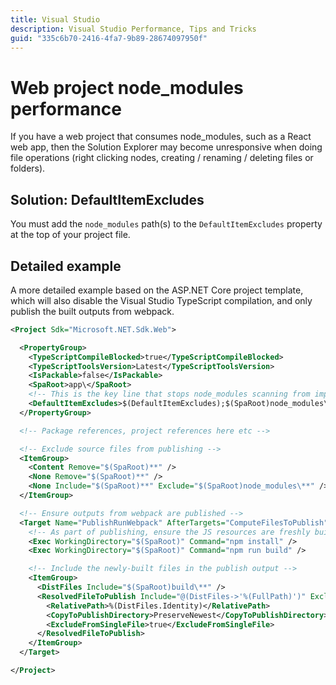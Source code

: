 ```yaml
---
title: Visual Studio
description: Visual Studio Performance, Tips and Tricks
guid: "335c6b70-2416-4fa7-9b89-28674097950f"
---
```


# Web project node_modules performance

If you have a web project that consumes node_modules, such as a React web app, then the Solution Explorer may become unresponsive when doing file operations (right clicking nodes, creating / renaming / deleting files or folders).

## Solution: DefaultItemExcludes

You must add the `node_modules` path(s) to the `DefaultItemExcludes` property at the top of your project file.

## Detailed example

A more detailed example based on the ASP.NET Core project template, which will also disable the Visual Studio TypeScript compilation, and only publish the built outputs from webpack.

```xml
<Project Sdk="Microsoft.NET.Sdk.Web">

  <PropertyGroup>
    <TypeScriptCompileBlocked>true</TypeScriptCompileBlocked>
    <TypeScriptToolsVersion>Latest</TypeScriptToolsVersion>
    <IsPackable>false</IsPackable>
    <SpaRoot>app\</SpaRoot>
    <!-- This is the key line that stops node_modules scanning from impacting Visual Studio performance -->
    <DefaultItemExcludes>$(DefaultItemExcludes);$(SpaRoot)node_modules\**</DefaultItemExcludes>
  </PropertyGroup>

  <!-- Package references, project references here etc -->

  <!-- Exclude source files from publishing -->
  <ItemGroup>
    <Content Remove="$(SpaRoot)**" />
    <None Remove="$(SpaRoot)**" />
    <None Include="$(SpaRoot)**" Exclude="$(SpaRoot)node_modules\**" />
  </ItemGroup>

  <!-- Ensure outputs from webpack are published -->
  <Target Name="PublishRunWebpack" AfterTargets="ComputeFilesToPublish">
    <!-- As part of publishing, ensure the JS resources are freshly built in production mode -->
    <Exec WorkingDirectory="$(SpaRoot)" Command="npm install" />
    <Exec WorkingDirectory="$(SpaRoot)" Command="npm run build" />

    <!-- Include the newly-built files in the publish output -->
    <ItemGroup>
      <DistFiles Include="$(SpaRoot)build\**" />
      <ResolvedFileToPublish Include="@(DistFiles->'%(FullPath)')" Exclude="@(ResolvedFileToPublish)">
        <RelativePath>%(DistFiles.Identity)</RelativePath>
        <CopyToPublishDirectory>PreserveNewest</CopyToPublishDirectory>
        <ExcludeFromSingleFile>true</ExcludeFromSingleFile>
      </ResolvedFileToPublish>
    </ItemGroup>
  </Target>

</Project>
```
